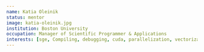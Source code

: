 ```yaml
---
name: Katia Oleinik
status: mentor
image: katia-oleinik.jpg
institution: Boston University
occupation: Manager of Scientific Programmer & Applications
interests: [sge, Compiling, debugging, cuda, parallelization, vectorization, r, batch jobs, big data, bu, data handling, data wrangling, gpus, graphics, performance, tuning, programming, programming best practices, scc, visualization]
---
```



